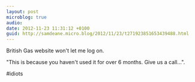 ```yaml
---
layout: post
microblog: true
audio: 
date: 2012-11-23 11:31:12 +0100
guid: http://samdeane.micro.blog/2012/11/23/t271923851653439488.html
---
```

British Gas website won't let me log on.

"This is because you haven't used it for over 6 months. Give us a call…".

#idiots
